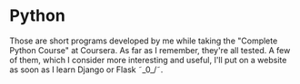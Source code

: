 # Python
Those are short programs developed by me while taking the "Complete Python Course" at Coursera.
As far as I remember, they're all tested.
A few of them, which I consider more interesting and useful, I'll put on a website as soon as I learn Django or Flask ˜\_0_/˜.
